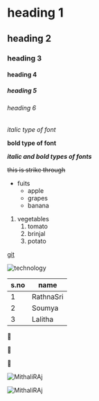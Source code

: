 # heading 1
## heading 2
### heading 3
#### heading 4
##### heading 5
###### heading 6

*italic type of font*

**bold type of font**

***italic and bold types of fonts***

~~this is strike through~~

* fuits
  * apple
  * grapes
  * banana
1. vegetables 
   1. tomato
   2. brinjal
   3. potato

[git](https://github.com/)

![technology](https://assets.thehansindia.com/h-upload/2021/07/31/1600x960_1092805-tech.jpg)

s.no|name
----|----
1|RathnaSri
2|Soumya
3|Lalitha

:purple_heart:

:speak_no_evil:

:monkey:

![MithaliRAj](https://hindi.cdn.zeenews.com/hindi/sites/default/files/Mithali-raj-bCCi.jpg#gh-dark-mode-only)


![MithaliRAj](https://hindi.cdn.zeenews.com/hindi/sites/default/files/Mithali-raj-bCCi.jpg#gh-light-mode-only)

